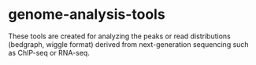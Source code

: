 genome-analysis-tools
========
These tools are created for analyzing the peaks or read distributions (bedgraph, wiggle format) derived from next-generation sequencing such as ChIP-seq or RNA-seq.
